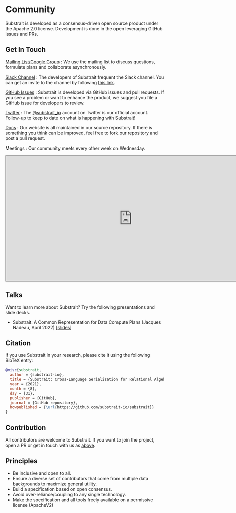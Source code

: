 # Community

Substrait is developed as a consensus-driven open source product under the Apache 2.0
license. Development is done in the open leveraging GitHub issues and PRs.

## Get In Touch

[Mailing List/Google Group](https://groups.google.com/g/substrait)
: We use the mailing list to discuss questions, formulate plans and collaborate asynchronously.

[Slack Channel]({{versions.slackinvitelink}})
: The developers of Substrait frequent the Slack channel. You can get an
  invite to the channel by following [this link]({{versions.slackinvitelink}}).

[GitHub Issues](https://github.com/substrait-io/substrait/issues)
: Substrait is developed via GitHub issues and pull requests. If you see a problem
  or want to enhance the product, we suggest you file a GitHub issue for developers to
  review.

[Twitter](https://twitter.com/substrait_io)
: The [@substrait_io](https://twitter.com/substrait_io) account on Twitter is our official account. Follow-up to keep
  to date on what is happening with Substrait!

[Docs](https://github.com/substrait-io/substrait/tree/main/site/docs)
: Our website is all maintained in our source repository. If there is something you think
  can be improved, feel free to fork our repository and post a pull request.

Meetings
: Our community meets every other week on Wednesday.
<iframe src="https://calendar.google.com/calendar/embed?height=400&wkst=1&bgcolor=%23ffffff&ctz=America%2FLos_Angeles&mode=AGENDA&showNav=0&showDate=0&showPrint=0&showTabs=0&showTz=1&showCalendars=1&showTitle=1&src=OWx1NWhmbGgxZ2dqa2JrbzBoYm9tZnRlNGtAZ3JvdXAuY2FsZW5kYXIuZ29vZ2xlLmNvbQ&color=%23D81B60" style="border:solid 1px #777" width="800" height="400" frameborder="0" scrolling="no"></iframe>


## Talks
Want to learn more about Substrait? Try the following presentations and slide decks.

* Substrait: A Common Representation for Data Compute Plans (Jacques Nadeau, April 2022) [[slides](https://docs.google.com/presentation/d/1H89iwnnmHZ2oMgGpFon9Rv_fJ60RWE0c9drHCZAL8Bw)]

## Citation

If you use Substrait in your research, please cite it using the following BibTeX entry:

```bibtex
@misc{substrait,
  author = {substrait-io},
  title = {Substrait: Cross-Language Serialization for Relational Algebra},
  year = {2021},
  month = {8},
  day = {31},
  publisher = {GitHub},
  journal = {GitHub repository},
  howpublished = {\url{https://github.com/substrait-io/substrait}}
}
```

## Contribution

All contributors are welcome to Substrait.   If you want to join the project, open a PR or get in touch with us as [above](#get-in-touch).


## Principles

* Be inclusive and open to all.
* Ensure a diverse set of contributors that come from multiple data backgrounds to maximize general utility.
* Build a specification based on open consensus.
* Avoid over-reliance/coupling to any single technology.
* Make the specification and all tools freely available on a permissive license (ApacheV2)
